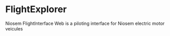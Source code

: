# FlightExplorer
Niosem FlightInterface Web is a piloting interface for Niosem electric motor veicules
